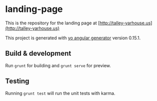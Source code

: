 # landing-page

This is the repository for the landing page at [http://talley-yarhouse.us](http://talley-yarhouse.us)

This project is generated with [yo angular generator](https://github.com/yeoman/generator-angular)
version 0.15.1.

## Build & development

Run `grunt` for building and `grunt serve` for preview.

## Testing

Running `grunt test` will run the unit tests with karma.

